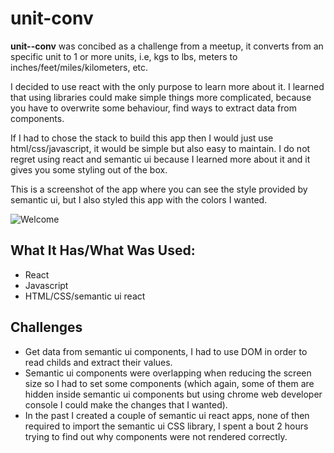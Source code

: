 # unit-conv

**unit--conv** was concibed as a challenge from a meetup, it converts from an specific unit to 1 or more units, i.e, kgs to lbs, meters to inches/feet/miles/kilometers, etc.

I decided to use react with the only purpose to learn more about it. I learned that using libraries could make simple things more complicated, because you have to overwrite some behaviour, find ways to extract data from components. 

If I had to chose the stack to build this app then I would just use html/css/javascript, it would be simple but also easy to maintain. I do not regret using react and semantic ui because I learned more about it and it gives you some styling out of the box.

This is a screenshot of the app where you can see the style provided by semantic ui, but I also styled this app with the colors I wanted.
 
![Welcome](https://github.com/jsnavarr/unic-conv/blob/master/public/images/mainscreen.png)



## What It Has/What Was Used:
* React
* Javascript
* HTML/CSS/semantic ui react



## Challenges

* Get data from semantic ui components, I had to use DOM in order to read childs and extract their values.
* Semantic ui components were overlapping when reducing the screen size so I had to set some components (which again, some of them are hidden inside semantic ui components but using chrome web developer console I could make the changes that I wanted). 
* In the past I created a couple of semantic ui react apps, none of then required to import the semantic ui CSS library, I spent a bout 2 hours trying to find out why components were not rendered correctly.

